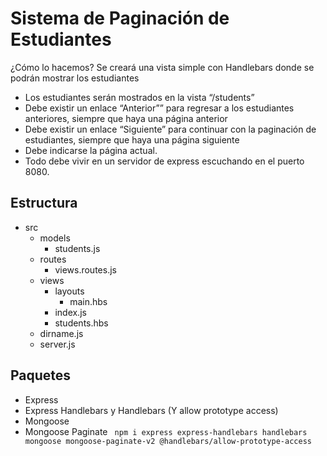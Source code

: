 # Sistema de Paginación de Estudiantes

¿Cómo lo hacemos? Se creará una vista simple con Handlebars donde se podrán mostrar los estudiantes

- Los estudiantes serán mostrados en la vista “/students”
- Debe existir un enlace “Anterior”” para regresar a los estudiantes anteriores, siempre que haya una página anterior
- Debe existir un enlace “Siguiente” para continuar con la paginación de estudiantes, siempre que haya una página siguiente
- Debe indicarse la página actual.
- Todo debe vivir en un servidor de express escuchando en el puerto 8080.

## Estructura

- src
  - models
    - students.js
  - routes
    - views.routes.js
  - views
    - layouts
      - main.hbs
    - index.js
    - students.hbs
  - dirname.js
  - server.js

## Paquetes

- Express
- Express Handlebars y Handlebars (Y allow prototype access)
- Mongoose
- Mongoose Paginate
  <code>
    npm i express express-handlebars handlebars mongoose mongoose-paginate-v2 @handlebars/allow-prototype-access
  </code>
